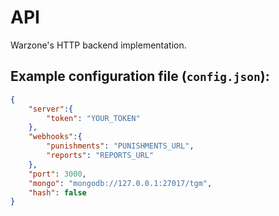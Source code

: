 # API
Warzone's HTTP backend implementation.


## Example configuration file (`config.json`):
```JSON
{
    "server":{
        "token": "YOUR_TOKEN"
    },
    "webhooks":{
        "punishments": "PUNISHMENTS_URL",
        "reports": "REPORTS_URL"
    },
    "port": 3000,
    "mongo": "mongodb://127.0.0.1:27017/tgm",
    "hash": false
} 
```
